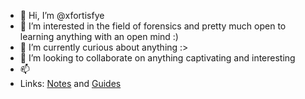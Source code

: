 - 👋 Hi, I’m @xfortisfye
- 👀 I’m interested in the field of forensics and pretty much open to learning anything with an open mind :)
- 🌱 I’m currently curious about anything :>
- 💞️ I’m looking to collaborate on anything captivating and interesting
- 📫 
- Links: [Notes](https://github.com/xfortisfye/loot-box) and [Guides](https://github.com/xfortisfye/303-see-other)

<!---
xfortisfye/xfortisfye is a ✨ special ✨ repository because its `README.md` (this file) appears on your GitHub profile.
You can click the Preview link to take a look at your changes.
--->

